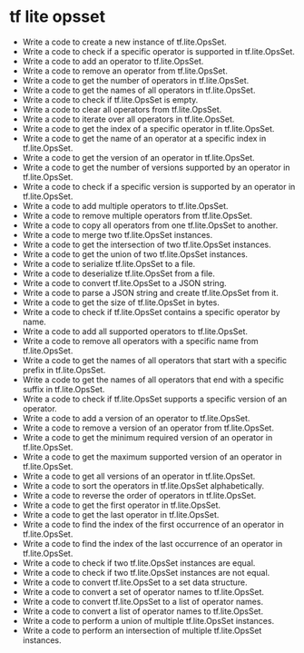 # tf lite opsset

- Write a code to create a new instance of tf.lite.OpsSet.
- Write a code to check if a specific operator is supported in tf.lite.OpsSet.
- Write a code to add an operator to tf.lite.OpsSet.
- Write a code to remove an operator from tf.lite.OpsSet.
- Write a code to get the number of operators in tf.lite.OpsSet.
- Write a code to get the names of all operators in tf.lite.OpsSet.
- Write a code to check if tf.lite.OpsSet is empty.
- Write a code to clear all operators from tf.lite.OpsSet.
- Write a code to iterate over all operators in tf.lite.OpsSet.
- Write a code to get the index of a specific operator in tf.lite.OpsSet.
- Write a code to get the name of an operator at a specific index in tf.lite.OpsSet.
- Write a code to get the version of an operator in tf.lite.OpsSet.
- Write a code to get the number of versions supported by an operator in tf.lite.OpsSet.
- Write a code to check if a specific version is supported by an operator in tf.lite.OpsSet.
- Write a code to add multiple operators to tf.lite.OpsSet.
- Write a code to remove multiple operators from tf.lite.OpsSet.
- Write a code to copy all operators from one tf.lite.OpsSet to another.
- Write a code to merge two tf.lite.OpsSet instances.
- Write a code to get the intersection of two tf.lite.OpsSet instances.
- Write a code to get the union of two tf.lite.OpsSet instances.
- Write a code to serialize tf.lite.OpsSet to a file.
- Write a code to deserialize tf.lite.OpsSet from a file.
- Write a code to convert tf.lite.OpsSet to a JSON string.
- Write a code to parse a JSON string and create tf.lite.OpsSet from it.
- Write a code to get the size of tf.lite.OpsSet in bytes.
- Write a code to check if tf.lite.OpsSet contains a specific operator by name.
- Write a code to add all supported operators to tf.lite.OpsSet.
- Write a code to remove all operators with a specific name from tf.lite.OpsSet.
- Write a code to get the names of all operators that start with a specific prefix in tf.lite.OpsSet.
- Write a code to get the names of all operators that end with a specific suffix in tf.lite.OpsSet.
- Write a code to check if tf.lite.OpsSet supports a specific version of an operator.
- Write a code to add a version of an operator to tf.lite.OpsSet.
- Write a code to remove a version of an operator from tf.lite.OpsSet.
- Write a code to get the minimum required version of an operator in tf.lite.OpsSet.
- Write a code to get the maximum supported version of an operator in tf.lite.OpsSet.
- Write a code to get all versions of an operator in tf.lite.OpsSet.
- Write a code to sort the operators in tf.lite.OpsSet alphabetically.
- Write a code to reverse the order of operators in tf.lite.OpsSet.
- Write a code to get the first operator in tf.lite.OpsSet.
- Write a code to get the last operator in tf.lite.OpsSet.
- Write a code to find the index of the first occurrence of an operator in tf.lite.OpsSet.
- Write a code to find the index of the last occurrence of an operator in tf.lite.OpsSet.
- Write a code to check if two tf.lite.OpsSet instances are equal.
- Write a code to check if two tf.lite.OpsSet instances are not equal.
- Write a code to convert tf.lite.OpsSet to a set data structure.
- Write a code to convert a set of operator names to tf.lite.OpsSet.
- Write a code to convert tf.lite.OpsSet to a list of operator names.
- Write a code to convert a list of operator names to tf.lite.OpsSet.
- Write a code to perform a union of multiple tf.lite.OpsSet instances.
- Write a code to perform an intersection of multiple tf.lite.OpsSet instances.